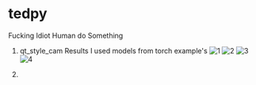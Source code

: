 # tedpy

Fucking Idiot Human do Something


1. qt_style_cam Results
I used models from torch example's
![1](https://user-images.githubusercontent.com/76545832/127585243-e54fbd61-cc95-4399-9529-fb6cbacb06b7.JPG)
![2](https://user-images.githubusercontent.com/76545832/127585247-303d7cb6-20c0-47cc-a0d4-b7181affb27a.JPG)
![3](https://user-images.githubusercontent.com/76545832/127585252-3f4c4431-8aee-45f1-a334-5f6a4d93a670.JPG)
![4](https://user-images.githubusercontent.com/76545832/127585254-a4a2d027-b306-4fb7-8225-26fc62d2f556.JPG)



2. 
